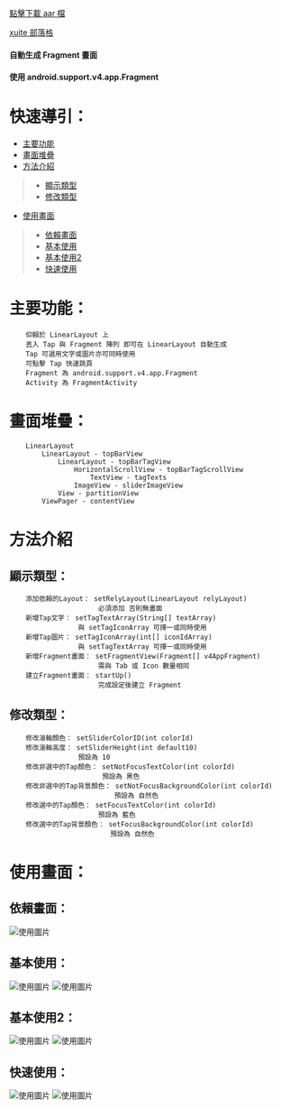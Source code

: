 
[點擊下載 aar 檔](https://drive.google.com/file/d/0B5zgfkIF-qiIUFBnb2k0dS1haUU/view?usp=sharing)

[ xuite 部落格](http://blog.xuite.net/kalian/code/527847236)

#### 自動生成 Fragment 畫面
#### 使用 android.support.v4.app.Fragment

# 快速導引：

 * [主要功能](#主要功能)
 * [畫面堆疊](#畫面堆疊)
 * [方法介紹](#方法介紹)
> * [顯示類型](#顯示類型)
> * [修改類型](#修改類型)
 * [使用畫面](#使用畫面)
> * [依賴畫面](#依賴畫面)
> * [基本使用](#基本使用)
> * [基本使用2](#基本使用2)
> * [快速使用](#快速使用)

# 主要功能：

```
    仰賴於 LinearLayout 上
    丟入 Tap 與 Fragment 陣列 即可在 LinearLayout 自動生成
    Tap 可選用文字或圖片亦可同時使用
    可點擊 Tap 快速跳頁
    Fragment 為 android.support.v4.app.Fragment
    Activity 為 FragmentActivity
```

# 畫面堆疊：

```
    LinearLayout 
        LinearLayout - topBarView
            LinearLayout - topBarTagView
                HorizontalScrollView - topBarTagScrollView
                    TextView - tagTexts
                ImageView - sliderImageView
            View - partitionView
        ViewPager - contentView
```

# 方法介紹

## 顯示類型：

```
    添加依賴的Layout： setRelyLayout(LinearLayout relyLayout)
                      必須添加 否則無畫面
    新增Tap文字： setTagTextArray(String[] textArray)
                 與 setTagIconArray 可擇一或同時使用
    新增Tap圖片： setTagIconArray(int[] iconIdArray)
                 與 setTagTextArray 可擇一或同時使用
    新增Fragment畫面： setFragmentView(Fragment[] v4AppFragment)
                      需與 Tab 或 Icon 數量相同
    建立Fragment畫面： startUp()
                      完成設定後建立 Fragment
```

## 修改類型：

```
    修改滾軸顏色： setSliderColorID(int colorId)
    修改滾軸高度： setSliderHeight(int default10)
                 預設為 10
    修改非選中的Tap顏色： setNotFocusTextColor(int colorId)
                       預設為 黑色
    修改非選中的Tap背景顏色： setNotFocusBackgroundColor(int colorId)
                          預設為 自然色
    修改選中的Tap顏色： setFocusTextColor(int colorId)
                      預設為 藍色
    修改選中的Tap背景顏色： setFocusBackgroundColor(int colorId)
                         預設為 自然色
```

# 使用畫面：

## 依賴畫面：

![使用圖片](http://a.share.photo.xuite.net/kalian/1a8ed27/20244996/1169421603_x.jpg)

## 基本使用：

![使用圖片](http://a.share.photo.xuite.net/kalian/1a8eded/20244996/1169420265_x.jpg)
![使用圖片](http://a.share.photo.xuite.net/kalian/1a8ed28/20244996/1169421604_x.jpg)

## 基本使用2：

![使用圖片](http://a.share.photo.xuite.net/kalian/1a8ed8b/20244996/1169420167_x.jpg)
![使用圖片](http://a.share.photo.xuite.net/kalian/1a8edc7/20244996/1169421507_x.jpg)

## 快速使用：

![使用圖片](http://a.share.photo.xuite.net/kalian/1a8edc8/20244996/1169421508_x.jpg)
![使用圖片](http://a.share.photo.xuite.net/kalian/1a8ed9c/20244996/1169421208_x.jpg)
